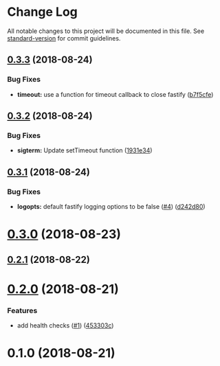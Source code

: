 # Change Log

All notable changes to this project will be documented in this file. See [standard-version](https://github.com/conventional-changelog/standard-version) for commit guidelines.

<a name="0.3.3"></a>
## [0.3.3](https://github.com/flexdrive/seneca-ops-server/compare/v0.3.2...v0.3.3) (2018-08-24)


### Bug Fixes

* **timeout:** use a function for timeout callback to close fastify ([b7f5cfe](https://github.com/flexdrive/seneca-ops-server/commit/b7f5cfe))



<a name="0.3.2"></a>
## [0.3.2](https://github.com/flexdrive/seneca-ops-server/compare/v0.3.1...v0.3.2) (2018-08-24)


### Bug Fixes

* **sigterm:** Update setTimeout function ([1931e34](https://github.com/flexdrive/seneca-ops-server/commit/1931e34))



<a name="0.3.1"></a>
## [0.3.1](https://github.com/flexdrive/seneca-ops-server/compare/v0.3.0...v0.3.1) (2018-08-24)


### Bug Fixes

* **logopts:** default fastify logging options to be false ([#4](https://github.com/flexdrive/seneca-ops-server/issues/4)) ([d242d80](https://github.com/flexdrive/seneca-ops-server/commit/d242d80))



<a name="0.3.0"></a>
# [0.3.0](https://github.com/flexdrive/seneca-ops-server/compare/v0.2.1...v0.3.0) (2018-08-23)



<a name="0.2.1"></a>
## [0.2.1](https://github.com/flexdrive/seneca-ops-server/compare/v0.2.0...v0.2.1) (2018-08-22)



<a name="0.2.0"></a>
# [0.2.0](https://github.com/flexdrive/seneca-ops-server/compare/v0.1.0...v0.2.0) (2018-08-21)


### Features

* add health checks ([#1](https://github.com/flexdrive/seneca-ops-server/issues/1)) ([453303c](https://github.com/flexdrive/seneca-ops-server/commit/453303c))



<a name="0.1.0"></a>
# 0.1.0 (2018-08-21)
